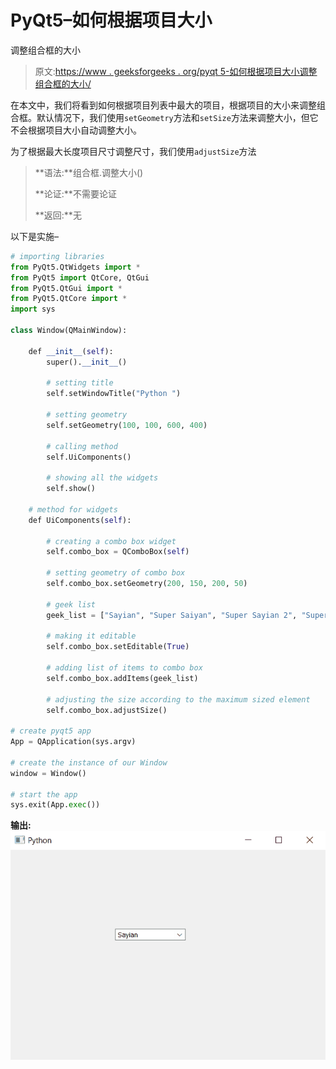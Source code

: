 # PyQt5–如何根据项目大小

调整组合框的大小

> 原文:[https://www . geeksforgeeks . org/pyqt 5-如何根据项目大小调整组合框的大小/](https://www.geeksforgeeks.org/pyqt5-how-to-adjust-size-of-combobox-according-to-the-items-size/)

在本文中，我们将看到如何根据项目列表中最大的项目，根据项目的大小来调整组合框。默认情况下，我们使用`setGeometry`方法和`setSize`方法来调整大小，但它不会根据项目大小自动调整大小。

为了根据最大长度项目尺寸调整尺寸，我们使用`adjustSize`方法

> **语法:**组合框.调整大小()
> 
> **论证:**不需要论证
> 
> **返回:**无

以下是实施–

```py
# importing libraries
from PyQt5.QtWidgets import * 
from PyQt5 import QtCore, QtGui
from PyQt5.QtGui import * 
from PyQt5.QtCore import * 
import sys

class Window(QMainWindow):

    def __init__(self):
        super().__init__()

        # setting title
        self.setWindowTitle("Python ")

        # setting geometry
        self.setGeometry(100, 100, 600, 400)

        # calling method
        self.UiComponents()

        # showing all the widgets
        self.show()

    # method for widgets
    def UiComponents(self):

        # creating a combo box widget
        self.combo_box = QComboBox(self)

        # setting geometry of combo box
        self.combo_box.setGeometry(200, 150, 200, 50)

        # geek list
        geek_list = ["Sayian", "Super Saiyan", "Super Sayian 2", "Super Sayian Blue"]

        # making it editable
        self.combo_box.setEditable(True)

        # adding list of items to combo box
        self.combo_box.addItems(geek_list)

        # adjusting the size according to the maximum sized element
        self.combo_box.adjustSize()

# create pyqt5 app
App = QApplication(sys.argv)

# create the instance of our Window
window = Window()

# start the app
sys.exit(App.exec())
```

**输出:**
![](img/df3c0432fec0616e684dd3ce4d495580.png)